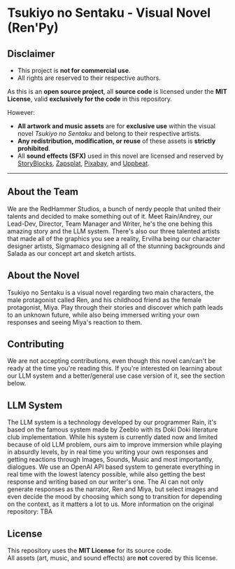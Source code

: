 # Tsukiyo no Sentaku - Visual Novel (Ren'Py)

## Disclaimer

- This project is **not for commercial use**.  
- All rights are reserved to their respective authors.

As this is an **open source project**, all **source code** is licensed under the **MIT License**, valid **exclusively for the code** in this repository.

However:  
- **All artwork and music assets** are for **exclusive use** within the visual novel *Tsukiyo no Sentaku* and belong to their respective artists.  
- **Any redistribution, modification, or reuse** of these assets is **strictly prohibited**.  
- All **sound effects (SFX)** used in this novel are licensed and reserved by [StoryBlocks](https://www.storyblocks.com/), [Zapsplat](https://www.zapsplat.com/), [Pixabay](https://pixabay.com/sound-effects/), and [Uppbeat](https://uppbeat.io/).

---

## About the Team
We are the RedHammer Studios, a bunch of nerdy people that united their talents and decided to make something out of it. Meet Rain/Andrey, our Lead-Dev, Director, Team Manager and Writer, he's the one behing this amazing story and the LLM system.
There's also our three talented artists that made all of the graphics you see a reality, Ervilha being our character designer artists, Sigmamaco designing all of the stunning backgrounds and Salada as our concept art and sketch artists.


## About the Novel
Tsukiyo no Sentaku is a visual novel regarding two main characters, the male protagonist called Ren, and his childhood friend as the female protagonist, Miya. Play through their stories and discover which path leads to an unknown future, while also being immersed writing your own responses and seeing Miya's reaction to them.


## Contributing
We are not accepting contributions, even though this novel can/can't be ready at the time you're reading this. If you're interested on learning about our LLM system and a better/general use case version of it, see the section below.


## LLM System
The LLM system is a technology developed by our programmer Rain, it's based on the famous system made by Zeeblo with its Doki Doki literature club implementation. While his system is currently dated now and limited because of old LLM problem, ours aim to improve immersion while playing in absurdly levels, by in real time you writing your own responses and getting reactions through Images, Sounds, Music and most importantly, dialogues.
We use an OpenAI API based system to generate everything in real time with the lowest latency possible, while also getting the best response and writing based on our writer's one. The AI can not only generate responses as the narrator, Ren and Miya, but select images and even decide the mood by choosing which song to transition for depending on the context, as it matters a lot to us.
More information on the original repository: TBA


## License
This repository uses the **MIT License** for its source code.  
All assets (art, music, and sound effects) are **not** covered by this license.
